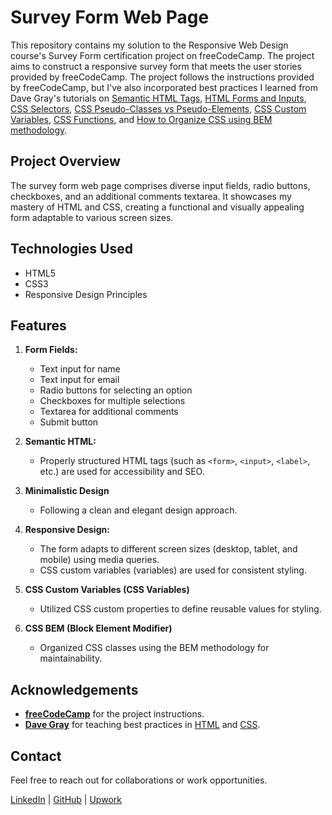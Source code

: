 # Survey Form Web Page

This repository contains my solution to the Responsive Web Design course's Survey Form certification project on freeCodeCamp. The project aims to construct a responsive survey form that meets the user stories provided by freeCodeCamp. The project follows the instructions provided by freeCodeCamp, but I've also incorporated best practices I learned from Dave Gray's tutorials on [Semantic HTML Tags](https://youtu.be/kX3TfdUqpuU?si=AftWlHmqFp_PeBIp), [HTML Forms and Inputs](https://youtu.be/frAGrGN00OA?si=dClFswtT5uNO452j), [CSS Selectors](https://youtu.be/QgxkYbGr2II?si=487IVljTaUFncgXD), [CSS Pseudo-Classes vs Pseudo-Elements](https://youtu.be/GNmz5dYjdcQ?si=dY5y7wUr24q6gHXE), [CSS Custom Variables](https://youtu.be/K_M7D0PfOFM?si=6_46I0-wNN5p3THb), [CSS Functions](https://youtu.be/MNPdifWAAa4?si=ihWXWDwCzx5I9niY), and [How to Organize CSS using BEM methodology](https://youtu.be/MNPdifWAAa4?si=ihWXWDwCzx5I9niY).

## Project Overview

The survey form web page comprises diverse input fields, radio buttons, checkboxes, and an additional comments textarea. It showcases my mastery of HTML and CSS, creating a functional and visually appealing form adaptable to various screen sizes.

## Technologies Used

- HTML5
- CSS3
- Responsive Design Principles

## Features

1. **Form Fields:**
   - Text input for name
   - Text input for email
   - Radio buttons for selecting an option
   - Checkboxes for multiple selections
   - Textarea for additional comments
   - Submit button

2. **Semantic HTML:**
   - Properly structured HTML tags (such as `<form>`, `<input>`, `<label>`, etc.) are used for accessibility and SEO.

3. **Minimalistic Design**
   - Following a clean and elegant design approach.

4. **Responsive Design:**
   - The form adapts to different screen sizes (desktop, tablet, and mobile) using media queries.
   - CSS custom variables (variables) are used for consistent styling.

5. **CSS Custom Variables (CSS Variables)**
   - Utilized CSS custom properties to define reusable values for styling.

6. **CSS BEM (Block Element Modifier)**
   - Organized CSS classes using the BEM methodology for maintainability.

## Acknowledgements

- **[freeCodeCamp](https://www.freecodecamp.org/)** for the project instructions.
- **[Dave Gray](https://github.com/gitdagray)** for teaching best practices in [HTML](https://youtu.be/mJgBOIoGihA?si=tLjn1P6n6U1U1sM8) and [CSS](https://youtu.be/n4R2E7O-Ngo?si=PH-EE0bXc6SItVan).

## Contact
Feel free to reach out for collaborations or work opportunities.

[LinkedIn](https://www.linkedin.com/in/john-jerry-ginon-0b5539314/) | [GitHub](https://github.com/jjmginon9231/) | [Upwork](https://www.upwork.com/freelancers/~01432eb5f90e315e15?mp_source=share)